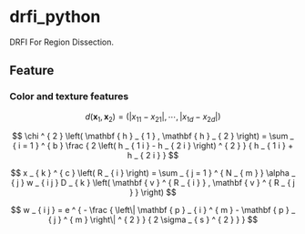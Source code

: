 # drfi_python
DRFI For Region Dissection.

## Feature
### Color and texture features
$$ d \left( \mathbf { x } _ { 1 } , \mathbf { x } _ { 2 } \right) = \left( \left| x _ { 11 } - x _ { 21 } \right| , \cdots , \left| x _ { 1 d } - x _ { 2 d } \right| \right) $$

$$ \chi ^ { 2 } \left( \mathbf { h } _ { 1 } , \mathbf { h } _ { 2 } \right) = \sum _ { i = 1 } ^ { b } \frac { 2 \left( h _ { 1 i } - h _ { 2 i } \right) ^ { 2 } } { h _ { 1 i } + h _ { 2 i } } $$

$$ x _ { k } ^ { c } \left( R _ { i } \right) = \sum _ { j = 1 } ^ { N _ { m } } \alpha _ { j } w _ { i j } D _ { k } \left( \mathbf { v } ^ { R _ { i } } , \mathbf { v } ^ { R _ { j } } \right) $$

$$ w _ { i j } = e ^ { - \frac { \left\| \mathbf { p } _ { i } ^ { m } - \mathbf { p } _ { j } ^ { m } \right\| ^ { 2 } } { 2 \sigma _ { s } ^ { 2 } } } $$